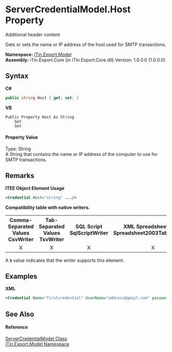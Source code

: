 # ServerCredentialModel.Host Property 
Additional header content 

Gets or sets the name or IP address of the host used for SMTP transactions.

**Namespace:**&nbsp;<a href="N_iTin_Export_Model">iTin.Export.Model</a><br />**Assembly:**&nbsp;iTin.Export.Core (in iTin.Export.Core.dll) Version: 1.0.0.0 (1.0.0.0)

## Syntax

**C#**<br />
``` C#
public string Host { get; set; }
```

**VB**<br />
``` VB
Public Property Host As String
	Get
	Set
```


#### Property Value
Type: String<br />A String that contains the name or IP address of the computer to use for SMTP transactions.

## Remarks

**ITEE Object Element Usage**<br />
``` XML
<Credential Host="string" .../>
```


<strong>Compatibility table with native writers.</strong><table><tr><th>Comma-Separated Values<br />CsvWriter</th><th>Tab-Separated Values<br />TsvWriter</th><th>SQL Script<br />SqlScriptWriter</th><th>XML Spreadsheet 2003<br />Spreadsheet2003TabularWriter</th></tr><tr><td align="center">X</td><td align="center">X</td><td align="center">X</td><td align="center">X</td></tr></table> A <strong>`X`</strong> value indicates that the writer supports this element.


## Examples

**XML**<br />
``` XML
<Credential Name="firstcredential" UserName="address@gmail.com" password="pwd" Host="smtp.gmail.com"/>
```


## See Also


#### Reference
<a href="T_iTin_Export_Model_ServerCredentialModel">ServerCredentialModel Class</a><br /><a href="N_iTin_Export_Model">iTin.Export.Model Namespace</a><br />